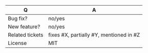 | Q               | A
| --------------- | -----
| Bug fix?        | no/yes
| New feature?    | no/yes
| Related tickets | fixes #X, partially #Y, mentioned in #Z
| License         | MIT
